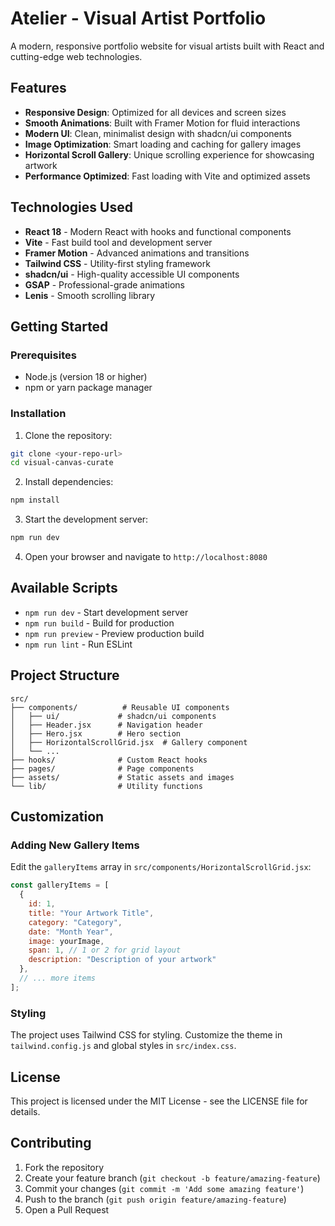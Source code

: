 # Atelier - Visual Artist Portfolio

A modern, responsive portfolio website for visual artists built with React and cutting-edge web technologies.

## Features

- **Responsive Design**: Optimized for all devices and screen sizes
- **Smooth Animations**: Built with Framer Motion for fluid interactions
- **Modern UI**: Clean, minimalist design with shadcn/ui components
- **Image Optimization**: Smart loading and caching for gallery images
- **Horizontal Scroll Gallery**: Unique scrolling experience for showcasing artwork
- **Performance Optimized**: Fast loading with Vite and optimized assets

## Technologies Used

- **React 18** - Modern React with hooks and functional components
- **Vite** - Fast build tool and development server
- **Framer Motion** - Advanced animations and transitions
- **Tailwind CSS** - Utility-first styling framework
- **shadcn/ui** - High-quality accessible UI components
- **GSAP** - Professional-grade animations
- **Lenis** - Smooth scrolling library

## Getting Started

### Prerequisites

- Node.js (version 18 or higher)
- npm or yarn package manager

### Installation

1. Clone the repository:
```bash
git clone <your-repo-url>
cd visual-canvas-curate
```

2. Install dependencies:
```bash
npm install
```

3. Start the development server:
```bash
npm run dev
```

4. Open your browser and navigate to `http://localhost:8080`

## Available Scripts

- `npm run dev` - Start development server
- `npm run build` - Build for production
- `npm run preview` - Preview production build
- `npm run lint` - Run ESLint

## Project Structure

```
src/
├── components/          # Reusable UI components
│   ├── ui/             # shadcn/ui components
│   ├── Header.jsx      # Navigation header
│   ├── Hero.jsx        # Hero section
│   ├── HorizontalScrollGrid.jsx  # Gallery component
│   └── ...
├── hooks/              # Custom React hooks
├── pages/              # Page components
├── assets/             # Static assets and images
└── lib/                # Utility functions
```

## Customization

### Adding New Gallery Items

Edit the `galleryItems` array in `src/components/HorizontalScrollGrid.jsx`:

```javascript
const galleryItems = [
  {
    id: 1,
    title: "Your Artwork Title",
    category: "Category",
    date: "Month Year",
    image: yourImage,
    span: 1, // 1 or 2 for grid layout
    description: "Description of your artwork"
  },
  // ... more items
];
```

### Styling

The project uses Tailwind CSS for styling. Customize the theme in `tailwind.config.js` and global styles in `src/index.css`.

## License

This project is licensed under the MIT License - see the LICENSE file for details.

## Contributing

1. Fork the repository
2. Create your feature branch (`git checkout -b feature/amazing-feature`)
3. Commit your changes (`git commit -m 'Add some amazing feature'`)
4. Push to the branch (`git push origin feature/amazing-feature`)
5. Open a Pull Request